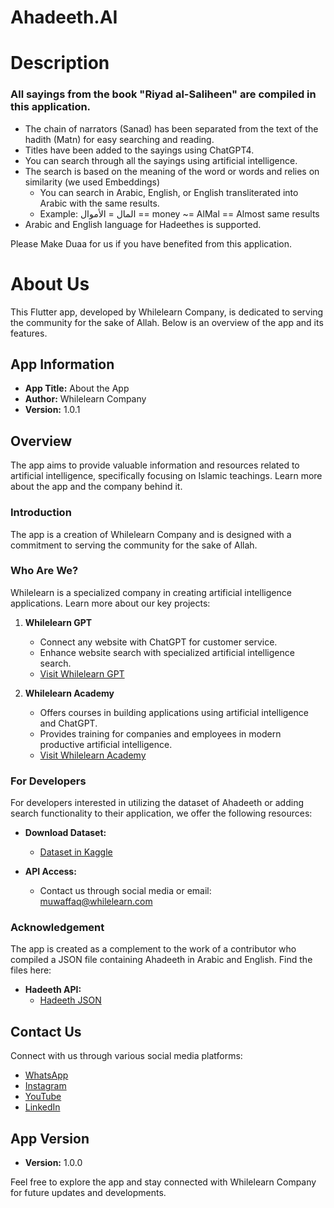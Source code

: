 # Ahadeeth.AI

# Description 

### All sayings from the book "Riyad al-Saliheen" are compiled in this application.
- The chain of narrators (Sanad) has been separated from the text of the hadith (Matn) for easy searching and reading.
- Titles have been added to the sayings using ChatGPT4.
- You can search through all the sayings using artificial intelligence.
- The search is based on the meaning of the word or words and relies on similarity (we used Embeddings)
  - You can search in Arabic, English, or English transliterated into Arabic with the same results. 
  - Example: المال = الأموال == money ~= AlMal == Almost same results
- Arabic and English language for Hadeethes is supported.

Please Make Duaa for us if you have benefited from this application.
# About Us

This Flutter app, developed by Whilelearn Company, is dedicated to serving the community for the sake of Allah. Below is an overview of the app and its features.

## App Information

- **App Title:** About the App
- **Author:** Whilelearn Company
- **Version:** 1.0.1

## Overview

The app aims to provide valuable information and resources related to artificial intelligence, specifically focusing on Islamic teachings. Learn more about the app and the company behind it.

### Introduction

The app is a creation of Whilelearn Company and is designed with a commitment to serving the community for the sake of Allah.

### Who Are We?

Whilelearn is a specialized company in creating artificial intelligence applications. Learn more about our key projects:

1. **Whilelearn GPT**
    - Connect any website with ChatGPT for customer service.
    - Enhance website search with specialized artificial intelligence search.
    - [Visit Whilelearn GPT](https://www.whilelearn.com)

2. **Whilelearn Academy**
    - Offers courses in building applications using artificial intelligence and ChatGPT.
    - Provides training for companies and employees in modern productive artificial intelligence.
    - [Visit Whilelearn Academy](https://www.whilelearn.academy)

### For Developers

For developers interested in utilizing the dataset of Ahadeeth or adding search functionality to their application, we offer the following resources:

- **Download Dataset:**
    - [Dataset in Kaggle](https://www.kaggle.com/datasets/muwaffaqimam/riyad-al-saliheen-book-of-hadith)

- **API Access:**
    - Contact us through social media or email: [muwaffaq@whilelearn.com](mailto:muwaffaq@whilelearn.com)

### Acknowledgement

The app is created as a complement to the work of a contributor who compiled a JSON file containing Ahadeeth in Arabic and English. Find the files here:

- **Hadeeth API:**
    - [Hadeeth JSON](https://github.com/A7med3bdulBaset/hadith-json)

## Contact Us

Connect with us through various social media platforms:

- [WhatsApp](http://wa.me/+962781959591)
- [Instagram](https://www.instagram.com/muwaffaqimam.ai)
- [YouTube](https://www.youtube.com/@ProfessorMuwaffaq)
- [LinkedIn](https://www.linkedin.com/in/muwaffaqimamai)

## App Version

- **Version:** 1.0.0

Feel free to explore the app and stay connected with Whilelearn Company for future updates and developments.